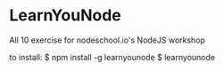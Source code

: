 # LearnYouNode
All 10 exercise for nodeschool.io's NodeJS workshop

to install:
$ npm install -g learnyounode
$ learnyounode
